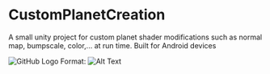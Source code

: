 # CustomPlanetCreation

A small unity project for custom planet shader modifications such as normal map, bumpscale, color,... at run time. Built for Android devices

![GitHub Logo](/images/logo.png)
Format: ![Alt Text](https://i.imgur.com/zAdEGs3.png)


